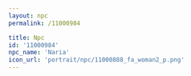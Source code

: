 ```yaml
---
layout: npc
permalink: /11000984

title: Npc
id: '11000984'
npc_name: 'Naria'
icon_url: 'portrait/npc/11000888_fa_woman2_p.png'
---
```

